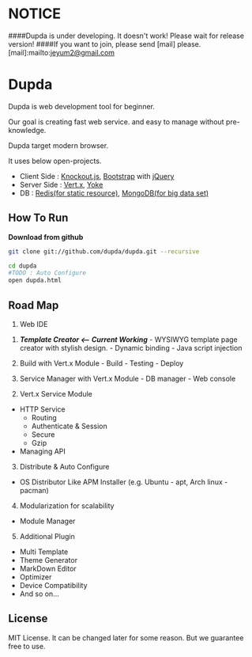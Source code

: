 NOTICE
=====
####Dupda is under developing. It doesn't work! Please wait for release version!
####If you want to join, please send [mail] please.
[mail]:mailto:jeyum2@gmail.com

Dupda
=====
Dupda is web development tool for beginner.

Our goal is creating fast web service. and easy to manage without pre-knowledge.

Dupda target modern browser. 

It uses below open-projects.

- Client Side : [Knockout.js], [Bootstrap] with [jQuery]
- Server Side : [Vert.x], [Yoke]
- DB : [Redis(for static resource)], [MongoDB(for big data set)]

[jQuery]:http://jquery.com/
[Knockout.js]:http://knockoutjs.com/
[Bootstrap]:http://getbootstrap.com/
[Vert.x]:http://vertx.io/
[Yoke]:http://pmlopes.github.io/yoke/
[Redis(for static resource)]:http://redis.io/
[MongoDB(for big data set)]:http://www.mongodb.org/


How To Run
-----

**Download from github**

```bash
git clone git://github.com/dupda/dupda.git --recursive

cd dupda
#TODO : Auto Configure
open dupda.html
```


Road Map
-----

1. Web IDE

  1) ***Template Creator <-- Current Working***
    - WYSIWYG template page creator with stylish design.
    - Dynamic binding
    - Java script injection
  
  2) Build with Vert.x Module
    - Build 
    - Testing
    - Deploy

  3) Service Manager with Vert.x Module
    - DB manager
    - Web console

2. Vert.x Service Module
  - HTTP Service
      - Routing
      - Authenticate & Session
      - Secure
      - Gzip
  - Managing API
  
3. Distribute & Auto Configure
  - OS Distributor Like APM Installer (e.g. Ubuntu - apt, Arch linux - pacman)

4. Modularization for scalability
  - Module Manager
  
5. Additional Plugin

  - Multi Template
  - Theme Generator
  - MarkDown Editor
  - Optimizer
  - Device Compatibility 
  - And so on...
  

License
-----
MIT License. 
It can be changed later for some reason. But we guarantee free to use.
